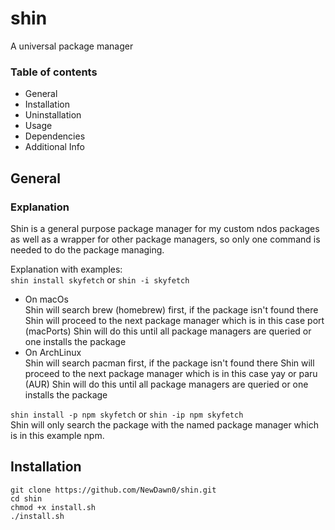 # shin
A universal package manager

### Table of contents
- General
- Installation
- Uninstallation
- Usage
- Dependencies
- Additional Info

## General
### Explanation
Shin is a general purpose package manager for my custom ndos packages as well as a wrapper for other package managers, so only one command is needed to do the package managing.

Explanation with examples: </br>
`shin install skyfetch` or `shin -i skyfetch`</br>
- On macOs</br>
Shin will search brew (homebrew) first,
if the package isn't found there Shin will proceed to the next package manager
which is in this case port (macPorts)
Shin will do this until all package managers are queried or one installs the package
- On ArchLinux</br>
Shin will search pacman first,
if the package isn't found there Shin will proceed to the next package manager
which is in this case yay or paru (AUR)
Shin will do this until all package managers are queried or one installs the package</br>

`shin install -p npm skyfetch` or `shin -ip npm skyfetch`</br>
Shin will only search the package with the named package manager which is in this example npm.


## Installation
```
git clone https://github.com/NewDawn0/shin.git
cd shin
chmod +x install.sh
./install.sh
